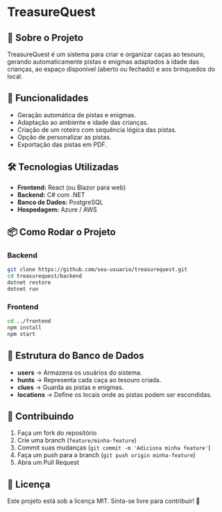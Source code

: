 # TreasureQuest

## 📌 Sobre o Projeto
TreasureQuest é um sistema para criar e organizar caças ao tesouro, gerando automaticamente pistas e enigmas adaptados à idade das crianças, ao espaço disponível (aberto ou fechado) e aos brinquedos do local.

## 🚀 Funcionalidades
- Geração automática de pistas e enigmas.
- Adaptação ao ambiente e idade das crianças.
- Criação de um roteiro com sequência lógica das pistas.
- Opção de personalizar as pistas.
- Exportação das pistas em PDF.

## 🛠️ Tecnologias Utilizadas
- **Frontend:** React (ou Blazor para web)
- **Backend:** C# com .NET
- **Banco de Dados:** PostgreSQL
- **Hospedagem:** Azure / AWS

## 📦 Como Rodar o Projeto
### Backend
```bash
git clone https://github.com/seu-usuario/treasurequest.git
cd treasurequest/backend
dotnet restore
dotnet run
```

### Frontend
```bash
cd ../frontend
npm install
npm start
```

## 📄 Estrutura do Banco de Dados
- **users** → Armazena os usuários do sistema.
- **hunts** → Representa cada caça ao tesouro criada.
- **clues** → Guarda as pistas e enigmas.
- **locations** → Define os locais onde as pistas podem ser escondidas.

## 🤝 Contribuindo
1. Faça um fork do repositório
2. Crie uma branch (`feature/minha-feature`)
3. Commit suas mudanças (`git commit -m 'Adiciona minha feature'`)
4. Faça um push para a branch (`git push origin minha-feature`)
5. Abra um Pull Request

## 📜 Licença
Este projeto está sob a licença MIT. Sinta-se livre para contribuir! 🎉

